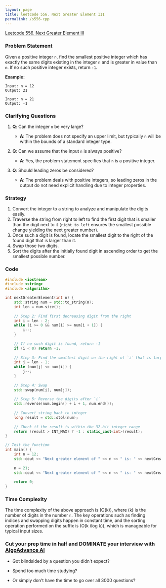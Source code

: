```yaml
---
layout: page
title: leetcode 556. Next Greater Element III
permalink: /s556-cpp
---
```

[Leetcode 556. Next Greater Element III](https://algoadvance.github.io/algoadvance/l556)
### Problem Statement
Given a positive integer `n`, find the smallest positive integer which has exactly the same digits existing in the integer `n` and is greater in value than `n`. If no such positive integer exists, return `-1`.

**Example:**
```
Input: n = 12
Output: 21

Input: n = 21
Output: -1
```

### Clarifying Questions

1. **Q**: Can the integer `n` be very large?
   - **A**: The problem does not specify an upper limit, but typically `n` will be within the bounds of a standard integer type.

2. **Q**: Can we assume that the input `n` is always positive?
   - **A**: Yes, the problem statement specifies that `n` is a positive integer.

3. **Q**: Should leading zeros be considered?
   - **A**: The problem deals with positive integers, so leading zeros in the output do not need explicit handling due to integer properties.

### Strategy

1. Convert the integer to a string to analyze and manipulate the digits easily.
2. Traverse the string from right to left to find the first digit that is smaller than the digit next to it (`right to left` ensures the smallest possible change yielding the next greater number).
3. Once such a digit is found, locate the smallest digit to the right of the found digit that is larger than it.
4. Swap those two digits.
5. Sort the digits after the initially found digit in ascending order to get the smallest possible number.

### Code

```cpp
#include <iostream>
#include <string>
#include <algorithm>

int nextGreaterElement(int n) {
    std::string num = std::to_string(n);
    int len = num.size();
    
    // Step 2: Find first decreasing digit from the right
    int i = len - 2;
    while (i >= 0 && num[i] >= num[i + 1]) {
        i--;
    }
    
    // If no such digit is found, return -1
    if (i < 0) return -1;
    
    // Step 3: Find the smallest digit on the right of `i` that is larger than num[i]
    int j = len - 1;
    while (num[j] <= num[i]) {
        j--;
    }
    
    // Step 4: Swap
    std::swap(num[i], num[j]);
    
    // Step 5: Reverse the digits after `i`
    std::reverse(num.begin() + i + 1, num.end());
    
    // Convert string back to integer
    long result = std::stol(num);
    
    // Check if the result is within the 32-bit integer range
    return (result > INT_MAX) ? -1 : static_cast<int>(result);
}

// Test the function
int main() {
    int n = 12;
    std::cout << "Next greater element of " << n << " is: " << nextGreaterElement(n) << std::endl;
    
    n = 21;
    std::cout << "Next greater element of " << n << " is: " << nextGreaterElement(n) << std::endl;
    
    return 0;
}
```

### Time Complexity
The time complexity of the above approach is \(O(k)\), where \(k\) is the number of digits in the number `n`. The key operations such as finding indices and swapping digits happen in constant time, and the sorting operation performed on the suffix is \(O(k \log k)\), which is manageable for typical input sizes.


### Cut your prep time in half and DOMINATE your interview with [AlgoAdvance AI](https://algoAdvance.com)

- Got blindsided by a question you didn't expect?

- Spend too much time studying?

- Or simply don't have the time to go over all 3000 questions?


